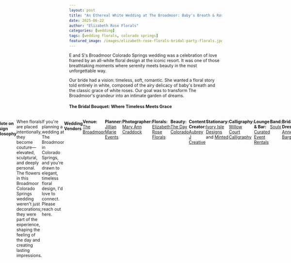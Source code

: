 ```yaml
---
layout: post
title: "An Ethereal White Wedding at The Broadmoor: Baby's Breath & Roses in Bloom"
date: 2025-06-22
author: "Elizabeth Rose Florals"
categories: [wedding]
tags: [wedding florals, colorado springs]
featured_image: /images/elizabeth-rose-florals-bridal-party-florals.jpg
---
```

<!-- Add this at the top of your Markdown file, right after the front matter --- -->
<style>
/* Consistent spacing for image rows */
.flex-image-row {
  display: flex;
  gap: 12px;
  justify-content: center;
  align-items: flex-start;
  margin: 2rem 0 2rem 0;
  flex-wrap: wrap;
}
.flex-image-row img {
  width: 320px;
  height: 220px;
  object-fit: cover;
  border-radius: 8px;
  display: block;
}
  .flex-image-row img {
    width: 98vw;
    max-width: 340px;
    height: 180px;
  }
  
@media (max-width: 700px) {
  .flex-image-row {
    flex-direction: column;
    gap: 16px;
    align-items: center;
  }

}
/* Add spacing below single images too */
</style>

E and S's Broadmoor Colorado Springs wedding was a celebration of love framed by an all-white floral design at the iconic resort. It was one of those breathtaking moments where serenity meets beauty in the most unforgettable way.

Our bride had a vision: timeless, soft, romantic. She wanted a floral story told entirely in white, composed of the airy delicacy of baby's breath and the classic grace of white roses. Our goal was to transform The Broadmoor's grandeur into an intimate garden of dreams.


#### The Bridal Bouquet: Where Timeless Meets Grace
<div class="row" style="display: flex; justify-content: center; align-items: flex-start;">
                <div class="col-md-4 gallery-item" >
                    <a href="/images/the-broadmoor-colorado-springs-wedding-florals-5.jpg" title="The Broadmoor Colorado Spings, CO Wedding Florals by Elizabeth Rose Florals" class="img-zoom">
                        <div class="gallery-box">
                            <div class="gallery-img">
                                <img src="/images/the-broadmoor-colorado-springs-wedding-florals-5.jpg" class="img-fluid mx-auto d-block" alt="The Broadmoor Colorado Spings, CO Wedding Florals by Elizabeth Rose Florals" loading="lazy">
                            </div>
                        </div>
                    </a>
                </div>
                  <div class="col-md-4 gallery-item" >
                    <a href="/images/broadmoor_wedding_florals_Eleanor&Sam_Portraits_0017_(2048).jpg" title="The Broadmoor Colorado Spings, CO Wedding Florals by Elizabeth Rose Florals" class="img-zoom">
                        <div class="gallery-box">
                            <div class="gallery-img">
                                <img src="/images/broadmoor_wedding_florals_Eleanor&Sam_Portraits_0017_(2048).jpg" class="img-fluid mx-auto d-block" alt="The Broadmoor Colorado Spings, CO Wedding Florals by Elizabeth Rose Florals" loading="lazy">
                            </div>
                        </div>
                    </a>
                </div>
                         <div class="col-md-4 gallery-item" >
                    <a href="/images/broadmoor_wedding_florals_Eleanor&Sam_Portraits_0096_(2048).jpg" title="The Broadmoor Colorado Spings, CO Wedding Florals by Elizabeth Rose Florals" class="img-zoom">
                        <div class="gallery-box">
                            <div class="gallery-img">
                                <img src="/images/broadmoor_wedding_florals_Eleanor&Sam_Portraits_0096_(2048).jpg" class="img-fluid mx-auto d-block" alt="The Broadmoor Colorado Spings, CO Wedding Florals by Elizabeth Rose Florals" loading="lazy">
                            </div>
                        </div>
                    </a>
                </div>


                </div>

The bridal bouquet set the tone for the day—crafted entirely of white roses and baby's breath. Designed to feel both delicate and traditional, it complemented the softness of E's gown and reflected the romantic atmosphere of the day. Without greenery or added color, it let texture take the lead: the cloud-like clusters of baby's breath danced around the smooth, luminous petals of the roses, creating a bouquet that felt both timeless and ethereal.


#### Ceremony and Reception at The Broadmoor



The ceremony took place at the beautiful Pauline Memorial Chapel, a serene setting nestled in Colorado Springs just moments from the reception itself. Guests were welcomed by graceful urns overflowing with white roses and baby's breath—a preview of the floral elegance for this Colorado Springs wedding reception.

<div class="row" style="display: flex; justify-content: center; align-items: flex-start;">
        <div class="col-md-4 gallery-item">
                    <a href="/images/the-broadmoor-colorado-springs-wedding-florals-2.jpg" title="The Broadmoor Colorado Spings, CO Wedding Florals by Elizabeth Rose Florals" class="img-zoom">
                        <div class="gallery-box">
                            <div class="gallery-img">
                                <img src="/images/the-broadmoor-colorado-springs-wedding-florals-2.jpg" class="img-fluid mx-auto d-block" alt="The Broadmoor Colorado Spings, CO Wedding Florals by Elizabeth Rose Florals" loading="lazy">
                            </div>
                        </div>
                    </a>
        </div>
        <div class="col-md-4 gallery-item">
                    <a href="/images/the-broadmoor-colorado-springs-wedding-florals-3.jpg" title="The Broadmoor Colorado Spings, CO Wedding Florals by Elizabeth Rose Florals" class="img-zoom">
                        <div class="gallery-box">
                            <div class="gallery-img">
                                <img src="/images/the-broadmoor-colorado-springs-wedding-florals-3.jpg" class="img-fluid mx-auto d-block" alt="The Broadmoor Colorado Spings, CO Wedding Florals by Elizabeth Rose Florals" loading="lazy">
                            </div>
                        </div>
                    </a>
        </div>
         <div class="col-md-4 gallery-item">
                    <a href="/images/broadmoor_wedding_florals_Eleanor&Sam_Portraits_0096_1.jpg" title="The Broadmoor Colorado Spings, CO Wedding Florals by Elizabeth Rose Florals" class="img-zoom">
                        <div class="gallery-box">
                            <div class="gallery-img">
                                <img src="/images/broadmoor_wedding_florals_Eleanor&Sam_Portraits_0096_1.jpg" class="img-fluid mx-auto d-block" alt="The Broadmoor Colorado Spings, CO Wedding Florals by Elizabeth Rose Florals" loading="lazy">
                            </div>
                        </div>
                    </a>
        </div>
</div>

The all-white roses and baby's breath floral theme was carried into a series of stunning tablescapes for the reception. Each round guest table featured white rose centerpiece with baby's breath perfectly added in to complete the look surrounded by delicate candlelight, creating layers of texture and glow.


<div class="row" style="display: flex; justify-content: center; align-items: flex-start;">
        <div class="col-md-4 gallery-item">
                    <a href="/images/the-broadmoor-colorado-springs-wedding-florals-9.jpg" title="The Broadmoor Colorado Spings, CO Wedding Florals by Elizabeth Rose Florals" class="img-zoom">
                        <div class="gallery-box">
                            <div class="gallery-img">
                                <img src="/images/the-broadmoor-colorado-springs-wedding-florals-9.jpg" class="img-fluid mx-auto d-block" alt="The Broadmoor Colorado Spings, CO Wedding Florals by Elizabeth Rose Florals" loading="lazy">
                            </div>
                        </div>
                    </a>
        </div>
        <div class="col-md-4 gallery-item">
                    <a href="/images/the-broadmoor-colorado-springs-wedding-florals-8.jpg" title="The Broadmoor Colorado Spings, CO Wedding Florals by Elizabeth Rose Florals" class="img-zoom">
                        <div class="gallery-box">
                            <div class="gallery-img">
                                <img src="/images/the-broadmoor-colorado-springs-wedding-florals-8.jpg" class="img-fluid mx-auto d-block" alt="The Broadmoor Colorado Spings, CO Wedding Florals by Elizabeth Rose Florals" loading="lazy">
                            </div>
                        </div>
                    </a>
        </div>
        <div class="col-md-4 gallery-item">
                    <a href="/images/broadmoor_wedding_florals__Eleanor&Sam_ReceptionDetails&CocktailHour_0054_(2048).jpg" title="The Broadmoor Colorado Spings, CO Wedding Florals by Elizabeth Rose Florals" class="img-zoom">
                        <div class="gallery-box">
                            <div class="gallery-img">
                                <img src="/images/broadmoor_wedding_florals__Eleanor&Sam_ReceptionDetails&CocktailHour_0054_(2048).jpg" class="img-fluid mx-auto d-block" alt="The Broadmoor Colorado Spings, CO Wedding Florals by Elizabeth Rose Florals" loading="lazy">
                            </div>
                        </div>
                    </a>
        </div>
</div>






#### The Bridal Table: Floating on Florals





At the heart of the reception was the bridal table, where we created a luscious garland made entirely of baby's breath, designed to spill gracefully over the ends of the table. The garland was kept intentionally lush and full, giving it a soft, romantic presence. Tucked gently into the garland were accents of white roses with candlelight woven throughout to add a warm, ambient glow. It served as a stunning focal point and backdrop for special speeches.
<p></p>

![The Broadmoor Colorado Spings Wedding Florals Summer 2025](/images/the-broadmoor-colorado-springs-wedding-florals-1.jpg)
<p></p>

![The Broadmoor Colorado Spings Wedding Florals Summer 2025](/images/the-broadmoor-colorado-springs-wedding-florals-6.jpg)


#### A Note on Design Philosophy

When florals are placed intentionally, they become couture—elevated, sculptural, and deeply personal. The flowers in this Broadmoor Colorado Springs wedding weren't just decorations; they were part of the experience, shaping the feeling of the day and creating lasting impressions.

If you're planning a wedding at The Broadmoor in Colorado Springs, and you're drawn to elegant, timeless floral design, I'd love to connect. Please reach out here.

---

#### Wedding Vendors

**Venue:** [The Broadmoor](https://www.broadmoor.com/)

**Planner:** [Jillian Marie Events](https://jillianmarie.events/)

**Photographer:** [Mary Ann Craddock](https://maryanncraddock.com/)

**Florals:** [Elizabeth Rose Florals](https://elizabethroseflorals.com/)

**Beauty:** [The Day Colorado](https://www.thedaycolorado.com/)

**Content Creator:** [Aubrey J Creative](https://weddingdaycontentcreators.com/about)

**Stationary:** [Ivory Isle Designs](https://ivoryisledesigns.com/) and [Minted](https://www.minted.com/)

**Calligraphy:** [Willow Court Calligraphy](https://willowcourtcalligraphy.com/)

**Lounge & Bar:** [Curated Event Rentals](https://curatedeventrentals.com/)

**Band:** [Soulx](https://soulxband.com/)

**Bridal Dress:** [Anne Barge](https://www.annebarge.com/)

**Bridal Shop:** [Mimis Couture Bridal](https://mimiscouturebridal.com/)

**Reception Dress:** [Nadine Merabi](https://www.us.nadinemerabi.com/)

**Bride's Shoes:** [Badgley Mischka](https://www.badgleymischka.com/)

**Bridesmaid Attire:** [Amsale](https://amsale.com/)

**Ring Designer:** [Tacori](https://www.tacori.com/)

**Jewelers:** [Meierotto](https://www.mjewelry.com/)

**Men's Attire:** [Calvin Klein](https://www.calvinklein.us/en)

**Men's Shop:** [Gentry Ltd](https://gentryltd.com/)